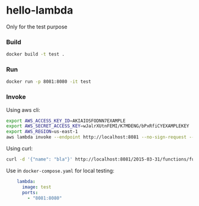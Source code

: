 # hello-lambda
Only for the test purpose

### Build

```bash
docker build -t test .
```

### Run

```bash
docker run -p 8081:8080 -it test
```

### Invoke

Using aws cli:

```bash
export AWS_ACCESS_KEY_ID=AKIAIOSFODNN7EXAMPLE
export AWS_SECRET_ACCESS_KEY=wJalrXUtnFEMI/K7MDENG/bPxRfiCYEXAMPLEKEY
export AWS_REGION=us-east-1
aws lambda invoke --endpoint http://localhost:8081 --no-sign-request --function-name function --cli-binary-format raw-in-base64-out --payload '{"name": "bla"}' output.json
```

Using curl:

```bash
curl -d '{"name": "bla"}' http://localhost:8081/2015-03-31/functions/function/invocations
```

Use in `docker-compose.yaml` for local testing:

```yaml
    lambda:
      image: test
      ports:
        - "8081:8080"

```
